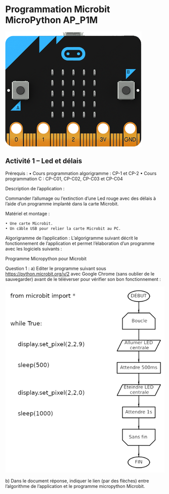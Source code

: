 # Programmation Microbit MicroPython AP_P1M

![Image microbit](../Images/microbit-front.png)

## Activité 1 – Led et délais

Prérequis :
    • Cours programmation algorigramme : CP-1 et CP-2
    • Cours programmation C : CP-C01, CP-C02, CP-C03 et CP-C04

Description de l’application :

Commander l’allumage ou l’extinction d’une Led rouge avec des délais à l’aide d’un programme implanté dans la carte Microbit.

Matériel et montage :

    • Une carte Microbit.
    • Un câble USB pour relier la carte Microbit au PC.

Algorigramme de l’application :
L’algorigramme suivant décrit le fonctionnement de l’application et permet l’élaboration d’un programme avec les logiciels suivants :

Programme Micropython pour Microbit

Question 1 :
    a) Editer le programme suivant sous https://python.microbit.org/v/2 avec Google Chrome  (sans oublier de le sauvegarder) avant de le téléverser pour vérifier son bon fonctionnement :

![Image microbit](../Images/Eleves_algo_AP1.png)

b) Dans le document réponse, indiquer le lien (par des flèches) entre l’algorithme de l’application et le programme micropython Microbit.
